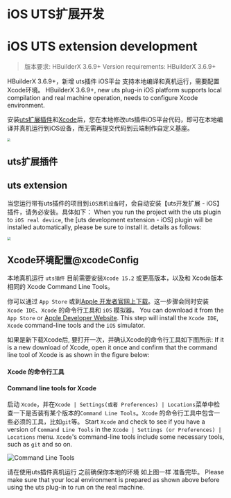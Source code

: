 # iOS UTS扩展开发
# iOS UTS extension development

> 版本要求: HBuilderX 3.6.9+
> Version requirements: HBuilderX 3.6.9+

HBuilderX 3.6.9+，新增 uts插件 iOS平台 支持本地编译和真机运行，需要配置Xcode环境。
HBuilderX 3.6.9+, new uts plug-in iOS platform supports local compilation and real machine operation, needs to configure Xcode environment.

安装[uts扩展插件](#uts扩展插件)和[Xcode](#xcode环境配置)后，您在本地修改uts插件iOS平台代码，即可在本地编译并真机运行到iOS设备，而无需再提交代码到云端制作自定义基座。

<img src="https://qiniu-web-assets.dcloud.net.cn/unidoc/zh/20221111172603.jpg" style="zoom: 45%" />

## uts扩展插件
## uts extension

当您运行带有uts插件的项目到`iOS真机设备`时，会自动安装【uts开发扩展 - iOS】插件，请务必安装。具体如下：
When you run the project with the uts plugin to `iOS real device`, the [uts development extension - iOS] plugin will be installed automatically, please be sure to install it. details as follows:

<img src="https://qiniu-web-assets.dcloud.net.cn/unidoc/zh/ios_uts%E5%BC%80%E5%8F%91%E6%8F%92%E4%BB%B6.jpg" style="zoom: 50%" />

## Xcode环境配置@xcodeConfig

本地真机运行 `uts插件` 目前需要安装`Xcode 15.2` 或更高版本，以及和 Xcode版本相同的 Xcode Command Line Tools。

你可以通过 `App Store` 或到[Apple 开发者官网上下载](https://developer.apple.com/xcode/downloads/ank)。这一步骤会同时安装 `Xcode IDE`、`Xcode` 的命令行工具和 `iOS` 模拟器。
You can download it from the `App Store` or [Apple Developer Website](https://developer.apple.com/xcode/downloads/ank). This step will install the `Xcode IDE`, `Xcode` command-line tools and the `iOS` simulator.

如果是新下载Xcode后, 要打开一次，并确认Xcode的命令行工具如下图所示:
If it is a new download of Xcode, open it once and confirm that the command line tool of Xcode is as shown in the figure below:

#### Xcode 的命令行工具
#### Command line tools for Xcode

启动 `Xcode`，并在`Xcode | Settings(或者 Preferences) | Locations`菜单中检查一下是否装有某个版本的`Command Line Tools`。`Xcode` 的命令行工具中包含一些必须的工具，比如`git`等。
Start `Xcode` and check to see if you have a version of `Command Line Tools` in the `Xcode | Settings (or Preferences) | Locations` menu. `Xcode`'s command-line tools include some necessary tools, such as `git` and so on.

![Command Line Tools](https://native-res.dcloud.net.cn/images/uts/iOS/xcode_command_line_tool.jpeg)

请在使用uts插件真机运行 之前确保你本地的环境 如上图一样 准备完毕。
Please make sure that your local environment is prepared as shown above before using the uts plug-in to run on the real machine.